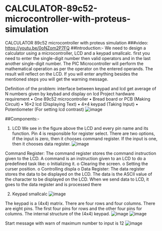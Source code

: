 # CALCULATOR-89c52-microcontroller-with-proteus-simulation
CALCULATOR 89c52 microcontroller with proteus simulation
###video: https://youtu.be/0oNZom2P7FQ
##Introduction:-
We need to design a calculator using a microcontroller, LCD and a keypad smallcalc. first you 
need to enter the single-digit number then valid operators and in the last another single-digit number. The 
PIC Microcontroller will perform the mathematical operation as per the operator on the entered operands. 
The result will reflect on the LCD. If you will enter anything besides the mentioned steps you will get the 
warning message.

Definition of the problem: 
interface between keypad and lcd 
get average of N numbers given by keybad and display on lcd 
Project hardware requirement 
• One 89c52 microcontroller 
• Bread board or PCB (Making Circuit) 
• 16×2 lcd (Displaying Text) 
• 4×4 keypad (Taking Input) 
• Potentiometer (For setting lcd contrast) 
![image](https://github.com/AdhmElzewel/CALCULATOR-89c52-microcontroller-with-proteus-simulation/assets/108629950/f3be9cbf-c5fd-4a52-a405-2247ccd737c6)

##Components:-
1. LCD
We see in the figure above the LCD and every pin name and its function.
Pin 4 is responsible for register select. There are two options, if the input is zero, then it chooses 
command register. If the input is one, then it chooses data register.
![image](https://github.com/AdhmElzewel/CALCULATOR-89c52-microcontroller-with-proteus-simulation/assets/108629950/1e55cf61-7877-4584-be6e-e603dca42df2)

Command Register: The command register stores the command instruction given to the 
LCD. A command is an instruction given to an LCD to do a predefined task like:
o Initializing it.
o Clearing the screen.
o Setting the curser position.
o Controlling displa
o Data Register: The data register stores the data to be displayed on the LCD. The 
data is the ASCII value of the character to be displayed on the LCD. When we 
send data to LCD, it goes to the data register and is processed there

2. Keypad smallcalc
![image](https://github.com/AdhmElzewel/CALCULATOR-89c52-microcontroller-with-proteus-simulation/assets/108629950/787677d3-58d5-4ac9-bcd6-cd2ec14ef69f)

The keypad is a (4x4) matrix. There 
are four rows and four columns. 
There are eight pins. The first four 
pins for rows and the other four pins 
for columns.
The internal structure of the (4x4) keypad.
![image](https://github.com/AdhmElzewel/CALCULATOR-89c52-microcontroller-with-proteus-simulation/assets/108629950/5678dd93-619b-4c5f-b880-5776d16d9556)
![image](https://github.com/AdhmElzewel/CALCULATOR-89c52-microcontroller-with-proteus-simulation/assets/108629950/a1aefdde-50af-4c6c-9d82-dcf50faff796)

Start message with warn of maximum number to input is 12
![image](https://github.com/AdhmElzewel/CALCULATOR-89c52-microcontroller-with-proteus-simulation/assets/108629950/b3365469-dd7c-4b19-b9ba-9b33547e8f81)

